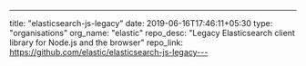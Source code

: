 ---
title: "elasticsearch-js-legacy"
date: 2019-06-16T17:46:11+05:30
type: "organisations"
org_name: "elastic"
repo_desc: "Legacy Elasticsearch client library for Node.js and the browser"
repo_link: https://github.com/elastic/elasticsearch-js-legacy---